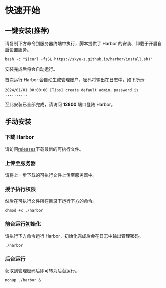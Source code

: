 # 快速开始

## 一键安装(推荐)

请复制下方命令到服务器终端中执行，脚本提供了 Harbor 的安装、卸载于开启自启设置服务。

```shell
bash -c "$(curl -fsSL https://skye-z.github.io/harbor/install.sh)"
```

安装完成后将会自动运行。

首次运行 Harbor 会自动生成管理账户，密码将输出在日志中，如下所示:

```log
2024/01/01 00:00:00 [Tips] create default admin，password is ..........
```

至此安装已全部完成，请访问 **12800** 端口登陆 Harbor。

## 手动安装

### 下载 Harbor

请访问[releases](https://github.com/skye-z/harbor/releases)下载最新的可执行文件。

### 上传至服务器

请将上一步下载的可执行文件上传至服务器中。

### 授予执行权限

然后在可执行文件所在目录下运行下方的命令。

```shell
chmod +x ./harbor
```

### 前台运行初始化

请执行下方命令运行 Harbor，初始化完成后会在日志中输出管理密码。

```shell
./harbor
```

### 后台运行

获取到管理密码后即可转为后台运行。

```shell
nohup ./harbor &
```
